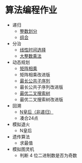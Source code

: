 # 算法编程作业
- 递归
   - <a href="Integer partition.c">整数划分</a>
   - <a href="Combination.cpp">组合</a>
- 分治
   - <a href="Linear_time_selection.cpp">线性时间选择</a>
   - <a href="Large_Integer_Multiplication.cpp">大整数乘法</a>
- 动态规划
   -  <a href="Matrix_multiplication.cpp">矩阵相乘</a>
   - 矩阵相乘改进版
   -  <a href="Longest_Common_Sequence.cpp">最长公共子序列</a>
   - 最长公共子序列改进版
   -  <a href="best_BST.cpp">最优二叉搜索树</a>
   -  最优二叉搜索树改进版
- 回溯
   - <a href="Nqueen.cpp">N皇后（非递归）</a>
   - 凑合24点
- 模拟退火
   - N皇后
- 遗传算法
  - 求最值
- 模拟图灵机
   - 判断 4 位二进制数是否为奇数

